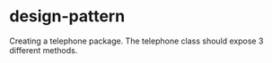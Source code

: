 # design-pattern
Creating a telephone package. The telephone class should expose 3 different methods.
